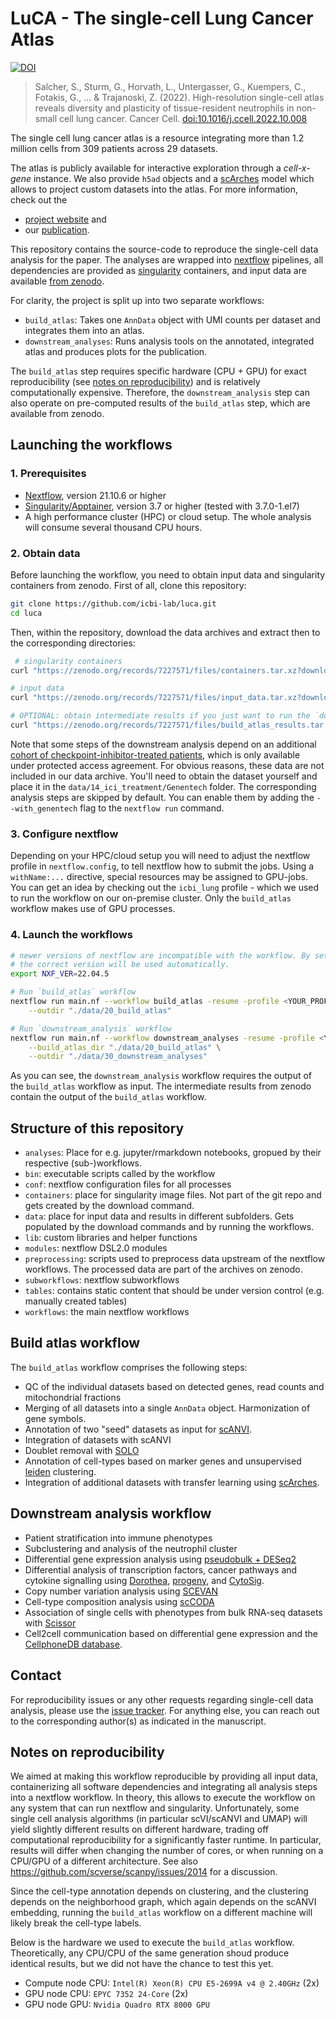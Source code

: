 # LuCA - The single-cell **Lu**ng **C**ancer **A**tlas

[![DOI](https://zenodo.org/badge/384040849.svg)](https://zenodo.org/badge/latestdoi/384040849)
  
> Salcher, S., Sturm, G., Horvath, L., Untergasser, G., Kuempers, C., Fotakis, G., ... & Trajanoski, Z. (2022). High-resolution single-cell atlas reveals diversity and plasticity of tissue-resident neutrophils in non-small cell lung cancer. Cancer Cell. [doi:10.1016/j.ccell.2022.10.008](https://doi.org/10.1016/j.ccell.2022.10.008)

The single cell lung cancer atlas is a resource integrating more than 1.2 million cells from 309 patients across 29 datasets.

The atlas is publicly available for interactive exploration through a *cell-x-gene* instance. We also provide
`h5ad` objects and a [scArches](https://scarches.readthedocs.io/en/latest/) model which allows to project custom datasets
into the atlas. For more information, check out the

 * [project website](https://luca.icbi.at) and
 * our [publication](https://doi.org/10.1016/j.ccell.2022.10.008).

This repository contains the source-code to reproduce the single-cell data analysis for the paper.
The analyses are wrapped into [nextflow](https://github.com/nextflow-io/nextflow/) pipelines, all dependencies are
provided as [singularity](https://sylabs.io/guides/3.0/user-guide/quick_start.html) containers, and input data are
available [from zenodo](https://doi.org/10.5281/zenodo.6411867).

For clarity, the project is split up into two separate workflows:

 * `build_atlas`: Takes one `AnnData` object with UMI counts per dataset and integrates them into an atlas.
 * `downstream_analyses`: Runs analysis tools on the annotated, integrated atlas and produces plots for the publication.

The `build_atlas` step requires specific hardware (CPU + GPU) for exact reproducibility
(see [notes on reproducibility](#notes-on-reproducibility)) and is relatively computationally
expensive. Therefore, the `downstream_analysis` step can also operate on pre-computed results of the `build_atlas` step,
which are available from zenodo.

## Launching the workflows

### 1. Prerequisites

* [Nextflow](https://www.nextflow.io/index.html#GetStarted), version 21.10.6 or higher
* [Singularity/Apptainer](https://apptainer.org/), version 3.7 or higher (tested with 3.7.0-1.el7)
* A high performance cluster (HPC) or cloud setup. The whole analysis will consume several thousand CPU hours.

### 2. Obtain data

Before launching the workflow, you need to obtain input data and singularity containers from zenodo.
First of all, clone this repository:

```bash
git clone https://github.com/icbi-lab/luca.git
cd luca
 ```

Then, within the repository, download the data archives and extract then to the corresponding directories:

```bash
 # singularity containers
curl "https://zenodo.org/records/7227571/files/containers.tar.xz?download=1" | tar xvJ

# input data
curl "https://zenodo.org/records/7227571/files/input_data.tar.xz?download=1" | tar xvJ

# OPTIONAL: obtain intermediate results if you just want to run the `downstream_analysis` workflow
curl "https://zenodo.org/records/7227571/files/build_atlas_results.tar.xz?download=1" | tar xvJ
```

Note that some steps of the downstream analysis depend on an additional [cohort of checkpoint-inhibitor-treated patients](https://ega-archive.org/studies/EGAS00001005013), which is only available under protected access agreement. For obvious reasons, these data
are not included in our data archive. You'll need to obtain the dataset yourself and place it in the `data/14_ici_treatment/Genentech` folder.
The corresponding analysis steps are skipped by default. You can enable them by adding the `--with_genentech` flag to the `nextflow run` command.

### 3. Configure nextflow

Depending on your HPC/cloud setup you will need to adjust the nextflow profile in `nextflow.config`, to tell
nextflow how to submit the jobs. Using a `withName:...` directive, special
resources may be assigned to GPU-jobs. You can get an idea by checking out the `icbi_lung` profile - which we used to run the
workflow on our on-premise cluster. Only the `build_atlas` workflow makes use of GPU processes.

### 4. Launch the workflows

```bash
# newer versions of nextflow are incompatible with the workflow. By setting this variable
# the correct version will be used automatically.
export NXF_VER=22.04.5

# Run `build_atlas` workflow
nextflow run main.nf --workflow build_atlas -resume -profile <YOUR_PROFILE> \
    --outdir "./data/20_build_atlas"

# Run `downstream_analysis` workflow
nextflow run main.nf --workflow downstream_analyses -resume -profile <YOUR_PROFILE> \
    --build_atlas_dir "./data/20_build_atlas" \
    --outdir "./data/30_downstream_analyses"
```

As you can see, the `downstream_analysis` workflow requires the output of the `build_atlas` workflow as input.
The intermediate results from zenodo contain the output of the `build_atlas` workflow.

## Structure of this repository

* `analyses`: Place for e.g. jupyter/rmarkdown notebooks, gropued by their respective (sub-)workflows.
* `bin`: executable scripts called by the workflow
* `conf`: nextflow configuration files for all processes
* `containers`: place for singularity image files. Not part of the git repo and gets created by the download command.
* `data`: place for input data and results in different subfolders. Gets populated by the download commands and by running the workflows.
* `lib`: custom libraries and helper functions
* `modules`: nextflow DSL2.0 modules
* `preprocessing`: scripts used to preprocess data upstream of the nextflow workflows. The processed data are part of the archives on zenodo.
* `subworkflows`: nextflow subworkflows
* `tables`: contains static content that should be under version control (e.g. manually created tables)
* `workflows`: the main nextflow workflows


## Build atlas workflow

The `build_atlas` workflow comprises the following steps:
  * QC of the individual datasets based on detected genes, read counts and mitochondrial fractions
  * Merging of all datasets into a single `AnnData` object. Harmonization of gene symbols.
  * Annotation of two "seed" datasets as input for [scANVI](https://scarches.readthedocs.io/en/latest/scanvi_surgery_pipeline.html).
  * Integration of datasets with scANVI
  * Doublet removal with [SOLO](https://docs.scvi-tools.org/en/stable/api/reference/scvi.external.SOLO.html)
  * Annotation of cell-types based on marker genes and unsupervised [leiden](https://scanpy.readthedocs.io/en/stable/generated/scanpy.tl.leiden.html) clustering.
  * Integration of additional datasets with transfer learning using [scArches](scarches.readthedocs.io/).

## Downstream analysis workflow

 * Patient stratification into immune phenotypes
 * Subclustering and analysis of the neutrophil cluster
 * Differential gene expression analysis using [pseudobulk + DESeq2](https://www.nature.com/articles/s41467-021-25960-2)
 * Differential analysis of transcription factors, cancer pathways and cytokine signalling using [Dorothea](https://github.com/saezlab/dorothea-py), [progeny](https://github.com/saezlab/progeny-py), and [CytoSig](https://github.com/data2intelligence/CytoSig).
 * Copy number variation analysis using [SCEVAN](https://github.com/AntonioDeFalco/SCEVAN)
 * Cell-type composition analysis using [scCODA](https://github.com/theislab/scCODA)
 * Association of single cells with phenotypes from bulk RNA-seq datasets with [Scissor](https://github.com/sunduanchen/Scissor)
 * Cell2cell communication based on differential gene expression and the [CellphoneDB database](https://github.com/ventolab/CellphoneDB).

## Contact

For reproducibility issues or any other requests regarding single-cell data analysis, please use the [issue tracker](https://github.com/icbi-lab/luca/issues). For anything else, you can reach out to the corresponding author(s) as indicated in the manuscript.

## Notes on reproducibility

We aimed at making this workflow reproducible by providing all input data, containerizing all software
dependencies and integrating all analysis steps into a nextflow workflow.
In theory, this allows to execute the workflow on any system that can run nextflow and singularity.
Unfortunately, some single cell analysis algorithms (in particular scVI/scANVI and UMAP) will yield
slightly different results on different hardware, trading off computational reproducibility for a
significantly faster runtime. In particular, results will differ when changing the number of cores, or
when running on a CPU/GPU of a different architecture. See also https://github.com/scverse/scanpy/issues/2014 for a discussion.

Since the cell-type annotation depends on clustering, and the clustering depends on the neighborhood graph,
which again depends on the scANVI embedding, running the `build_atlas` workflow on a different machine
will likely break the cell-type labels.

Below is the hardware we used to execute the `build_atlas` workflow. Theoretically,
any CPU/CPU of the same generation shoud produce identical results, but we did not have the chance to test this yet.

 * Compute node CPU: `Intel(R) Xeon(R) CPU E5-2699A v4 @ 2.40GHz` (2x)
 * GPU node CPU: `EPYC 7352 24-Core` (2x)
 * GPU node GPU: `Nvidia Quadro RTX 8000 GPU`

